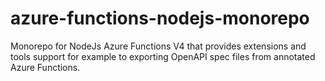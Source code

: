 # azure-functions-nodejs-monorepo

Monorepo for NodeJs Azure Functions V4 that provides extensions and tools support for example to exporting OpenAPI spec files from annotated Azure Functions.
